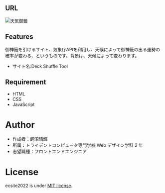## URL

![天気御籤](https://harunixi.secret.jp/weathersnippet/)

## Features

御神籤を引けるサイト、気象庁APIを利用し、天候によって御神籤の出る運勢の確率が変わる、というものです。背景は、天候によって変わります。

- サイト名:Deck Shuffle Tool

## Requirement

- HTML
- CSS
- JavaScript

# Author

- 作成者：飼沼晴輝
- 所属：トライデントコンピュータ専門学校 Web デザイン学科 2 年
- 志望職種：フロントエンドエンジニア

# License

ecsite2022 is under [MIT license](https://en.wikipedia.org/wiki/MIT_License).